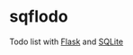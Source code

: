 sqflodo
=======

Todo list with [Flask](http://flask.pocoo.org/) and [SQLite](https://www.sqlite.org/)
